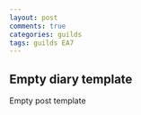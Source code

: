 ```yaml
---
layout: post
comments: true
categories: guilds
tags: guilds EA7
---
```


## Empty diary template

Empty post template